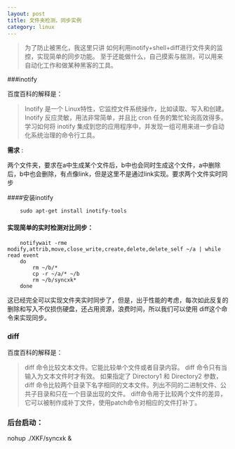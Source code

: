 ```yaml
---
layout: post
title: 文件夹检测，同步实例
category: linux
---
```


> 为了防止被黑化，我这里只讲 如何利用inotify+shell+diff进行文件夹的监控，实现简单的同步功能。
> 至于还能做什么，自己摸索与揣测，可以用来自动化工作和做某种黑客的工具。

###inotify

百度百科的解释是：

> Inotify 是一个 Linux特性，它监控文件系统操作，比如读取、写入和创建。
> Inotify 反应灵敏，用法非常简单，并且比 cron 任务的繁忙轮询高效得多。
> 学习如何将 inotify 集成到您的应用程序中，并发现一组可用来进一步自动化系统治理的命令行工具。

__需求__ :

两个文件夹，要求在a中生成某个文件后，b中也会同时生成这个文件，a中删除后，b中也会删除，有点像link，但是这里不是通过link实现。要求两个文件实时同步

####安装inotify

		sudo apt-get install inotify-tools

#### 实现简单的实时检测对比同步：

		notifywait -rme modify,attrib,move,close_write,create,delete,delete_self ~/a | while read event
		do
			rm ~/b/*
			cp -r ~/a/* ~/b
			rm ~/b/syncxk*
		done


这已经完全可以实现文件夹实时同步了，但是，出于性能的考虑，每次如此反复的删除和写入不仅损伤硬盘，还占用资源，浪费时间，所以我们可以使用 diff这个命令来实现同步。

### diff

百度百科的解释是：

> diff 命令比较文本文件。它能比较单个文件或者目录内容。
> diff 命令只有当输入为文本文件时才有效。
> 如果指定了 Directory1 和 Directory2 参数，diff 命令比较两个目录下名字相同的文本文件。列出不同的二进制文件、公共子目录和只在一个目录出现的文件。
> diff命令用于比较两个文件的差异，它可以被制作成补丁文件，使用patch命令对相应的文件打补丁。



### 后台启动：

nohup ./XKF/syncxk &
